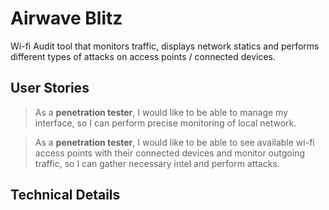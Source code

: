 # Airwave Blitz

Wi-fi Audit tool that monitors traffic, displays network statics and performs different types
of attacks on access points / connected devices.

## User Stories
> As a **penetration tester**, I would like to be able to manage my interface, so I can perform
> precise monitoring of local network.

> As a **penetration tester**, I would like to be able to see available wi-fi access points with
> their connected devices and monitor outgoing traffic, so I can gather necessary intel and
> perform attacks.


## Technical Details
